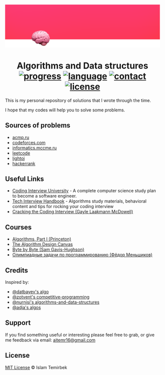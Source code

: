 <p align="center">
  <img src=".github/header.png">
  <h1 align="center">
    Algorithms and Data structures
    <br>
    <a href="https://img.shields.io/badge/progress-53%20%2F%20982%20-orange.svg" ><img alt="progress" src="https://img.shields.io/badge/progress-53%20%2F%20982%20-orange.svg" /></a>
    <a href="https://img.shields.io/badge/language-C++-ff69b4.svg" ><img alt="language" src="https://img.shields.io/badge/language-C++-ff69b4.svg" /></a>
    <a href="https://t.me/aitemr" ><img alt="contact" src="https://img.shields.io/badge/contact-%40aitemr-blue.svg" /></a>
    <a href="./LICENSE.md" ><img alt="license" src="https://img.shields.io/badge/License-MIT-yellow.svg" /></a>
  </h1>
</p>

This is my personal repository of solutions that I wrote through the time.

I hope that my codes will help you to solve some problems.

## Sources of problems

- [acmp.ru](https://acmp.ru/)
- [codeforces.com](http://codeforces.com/)
- [informatics.mccme.ru](http://informatics.mccme.ru/)
- [leetcode](https://leetcode.com/)
- [lightoj](http://lightoj.com/login_main.php)
- [hackerrank](https://www.hackerrank.com/)

## Useful Links

- [Coding Interview University](https://github.com/jwasham/coding-interview-university) - A complete computer science study plan to become a software engineer.
- [Tech Interview Handbook](https://github.com/yangshun/tech-interview-handbook) - Algorithms study materials, behavioral content and tips for rocking your coding interview
- [Cracking the Coding Interview (Gayle Laakmann McDowell)](http://www.crackingthecodinginterview.com/)

## Courses

- [Algorithms, Part I (Princeton)](https://www.coursera.org/learn/algorithms-part1/)
- [The Algorithm Design Canvas](https://www.hiredintech.com/classrooms/algorithm-design/lesson/31)
- [Byte by Byte (Sam Gavis-Hughson)](https://www.byte-by-byte.com/)
- [Олимпиадные задачи по программированию (Фёдор Меньшиков)](https://acmp.ru/asp/do/index.asp?main=course&id_course=5)

## Credits

Inspired by:

- [@datbayev's algo](https://github.com/datbayev/algo)
- [@zotvent's competitive-programming](https://github.com/zotvent/competitive-programming)
- [@nurnisi's algorithms-and-data-structures](https://github.com/nurnisi/algorithms-and-data-structures)
- [@adja's algos](https://github.com/ADJA/algos)

## Support

If you find something useful or interesting please feel free to grab, or give me feedback via email: aitemr16@gmail.com

## License

[MIT License](./LICENSE.md) © Islam Temirbek
